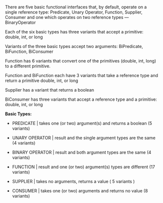 



There are five basic functional interfaces that, by default, operate on a single reference type: Predicate, Unary Operator, Function, Supplier, Consumer and one which operates on two reference types — BinaryOperator

Each of the six basic types has three variants that accept a primitive: double, int, or long

Variants of the three basic types accept two arguments: BiPredicate, BiFunction, BiConsumer

Function has 6 variants that convert one of the primitives (double, int, long) to a different primitive.

Function and BiFunction each have 3 variants that take a reference type and return a primitive double, int, or long

Supplier has a variant that returns a boolean

BiConsumer has three variants that accept a reference type and a primitive: double, int, or long

**Basic Types:**

- PREDICATE              |	takes one (or two) argument(s) and returns a boolean (5 variants)

- UNARY OPERATOR         |	result and the single argument types are the same (4 variants)

- BINARY OPERATOR        |	result and both argument types are the same (4 variants)

- FUNCTION               |	result and one (or two) argument(s) types are different (17 variants)

- SUPPLIER               |	takes no arguments, returns a value ( 5 variants )

- CONSUMER               |	takes one (or two) arguments and returns no value (8 variants)
